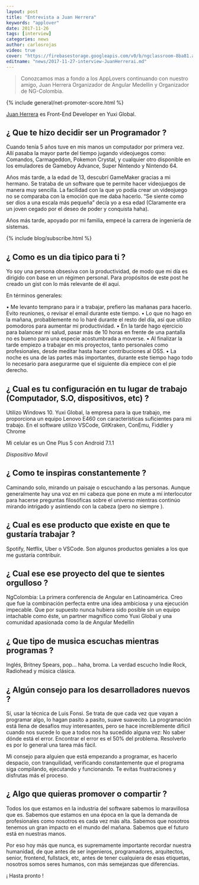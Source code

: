 ```yaml
---
layout: post
title: "Entrevista a Juan Herrera"
keywords: "applover"
date: 2017-11-26
tags: [interview]
categories: news
author: carlosrojas
video: true
cover: "https://firebasestorage.googleapis.com/v0/b/ngclassroom-8ba81.appspot.com/o/posts%2F2017-11-27-interview-JuanHerrerai%2FDear%20Papa%2C.png?alt=media&token=a1495f3e-c93c-4bf4-98fa-8fa04bc916cf"
editname: "news/2017-11-27-interview-JuanHerrerai.md"
---
```

> Conozcamos mas a fondo a los AppLovers continuando con nuestro amigo, Juan Herrera Organizador de Angular Medellin y Organizador de NG-Colombia.

<amp-img width="1024" height="512" layout="responsive" src="https://firebasestorage.googleapis.com/v0/b/ngclassroom-8ba81.appspot.com/o/posts%2F2017-11-27-interview-JuanHerrerai%2FDear%20Papa%2C.png?alt=media&token=a1495f3e-c93c-4bf4-98fa-8fa04bc916cf"></amp-img> 
{% include general/net-promoter-score.html %} 

[Juan Herrera](https://twitter.com/jdjuan) es Front-End Developer en Yuxi Global.

## ¿ Que te hizo decidir ser un Programador ?

Cuando tenía 5 años tuve en mis manos un computador por primera vez. Allí pasaba la mayor parte del tiempo jugando videojuegos como: Comandos, Carmageddon, Pokemon Crystal, y cualquier otro disponible en los emuladores de Gameboy Advance, Super Nintendo y Nintendo 64.

Años más tarde, a la edad de 13, descubrí GameMaker gracias a mi hermano. Se trataba de un software que te permite hacer videojuegos de manera muy sencilla. La facilidad con la que yo podía crear un videojuego no se comparaba con la emoción que me daba hacerlo. “Se siente como ser dios a una escala más pequeña” decía yo a esa edad (Claramente era un joven cegado por el deseo de poder y conquista haha).

Años más tarde, apoyado por mi familia, empecé la carrera de ingeniería de sistemas. 

{% include blog/subscribe.html %}

## ¿ Como es un dia tipico para ti ?

Yo soy una persona obsesiva con la productividad, de modo que mi día es dirigido con base en un régimen personal. Para propósitos de este post he creado un gist con lo más relevante de él aquí.

En términos generales:

•	Me levanto temprano para ir a trabajar, prefiero las mañanas para hacerlo. Evito reuniones, o revisar el email durante este tiempo. 
•	Lo que no hago en la mañana, probablemente no lo haré durante el resto del día, así que utilizo pomodoros para aumentar mi productividad.
•	En la tarde hago ejercicio para balancear mi salud, pasar más de 10 horas en frente de una pantalla no es bueno para una especie acostumbrada a moverse.
•	Al finalizar la tarde empiezo a trabajar en mis proyectos, tanto personales como profesionales, desde meditar hasta hacer contribuciones al OSS.
•	La noche es una de las partes más importantes, durante este tiempo hago todo lo necesario para asegurarme que el siguiente día empiece con el pie derecho.

## ¿ Cual es tu configuración en tu lugar de trabajo (Computador, S.O, dispositivos, etc) ?

Utilizo Windows 10. Yuxi Global, la empresa para la que trabajo, me proporciona un equipo Lenovo E460 con características suficientes para mi trabajo. 
En el software utilizo VSCode, GitKraken, ConEmu, Fiddler y Chrome

Mi celular es un One Plus 5 con Android 7.1.1

*Dispositivo Movil*

<div class="row wrap">
  <div class="col col-100 col-md-33 col-lg-33">
    <amp-img width="720" height="1280" layout="responsive" src="https://firebasestorage.googleapis.com/v0/b/ngclassroom-8ba81.appspot.com/o/posts%2F2017-11-27-interview-JuanHerrerai%2Fhomescreen%20(1).jpg?alt=media&token=9f7a992d-c385-41ab-adbf-8379d96bc68c"></amp-img>
  </div>
  <div class="col col-100 col-md-33 col-lg-33">
    
  </div>
  <div class="col col-100 col-md-33 col-lg-33">
    
  </div>
</div>

## ¿ Como te inspiras constantemente ?

Caminando solo, mirando un paisaje o escuchando a las personas. Aunque generalmente hay una voz en mi cabeza que pone en mute a mí interlocutor para hacerse preguntas filosóficas sobre el universo mientras continúo mirando intrigado y asintiendo con la cabeza (pero no siempre ).

## ¿ Cual es ese producto que existe en que te gustaría trabajar ?

Spotify, Netflix, Uber o VSCode. Son algunos productos geniales a los que me gustaría contribuir.

## ¿ Cual ese ese proyecto del que te sientes orgulloso ?

NgColombia: La primera conferencia de Angular en Latinoamérica. Creo que fue la combinación perfecta entre una idea ambiciosa y una ejecución impecable. Que por supuesto nunca hubiera sido posible sin un equipo intachable como éste, un partner magnífico como Yuxi Global y una comunidad apasionada como la de Angular Medellín

<amp-img width="1024" height="512" layout="responsive" src="https://firebasestorage.googleapis.com/v0/b/ngclassroom-8ba81.appspot.com/o/posts%2F2017-11-27-interview-JuanHerrerai%2FNgColombia%20(1).jpg?alt=media&token=49a3cb09-4cff-4260-a0d2-d583b2537994"></amp-img> 

## ¿ Que tipo de musica escuchas mientras programas ?

Inglés, Britney Spears, pop… haha, broma. La verdad escucho Indie Rock, Radiohead y música clásica.

## ¿ Algún consejo para los desarrolladores nuevos ?

Sí, usar la técnica de Luis Fonsi. Se trata de que cada vez que vayan a programar algo, lo hagan pasito a pasito, suave suavecito. La programación está llena de desafíos muy interesantes, pero se hace increíblemente difícil cuando nos sucede lo que a todos nos ha sucedido alguna vez: No saber dónde está el error.
Encontrar el error es el 50% del problema. Resolverlo es por lo general una tarea más fácil.

Mi consejo para alguien que está empezando a programar, es hacerlo despacio, con tranquilidad, verificando constantemente que el programa siga compilando, ejecutando y funcionando. Te evitas frustraciones y disfrutas más el proceso.

## ¿ Algo que quieras promover o compartir ?

Todos los que estamos en la industria del software sabemos lo maravillosa que es. Sabemos que estamos en una época en la que la demanda de profesionales como nosotros es cada vez más alta. Sabemos que nosotros tenemos un gran impacto en el mundo del mañana. Sabemos que el futuro está en nuestras manos.

Por eso hoy más que nunca, es supremamente importante recordar nuestra humanidad, de que antes de ser ingenieros, programadores, arquitectos, senior, frontend, fullstack, etc, antes de tener cualquiera de esas etiquetas, nosotros somos seres humanos, con más semejanzas que diferencias.

¡ Hasta pronto !